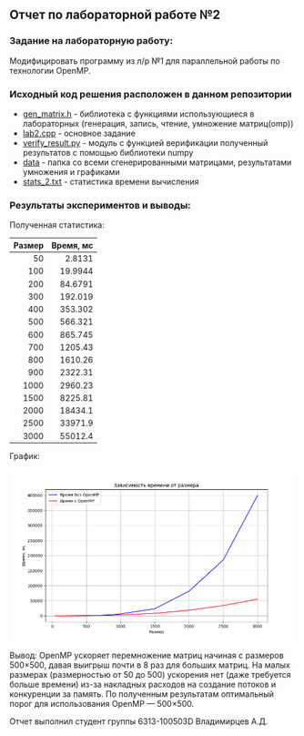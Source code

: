 ## Отчет по лабораторной работе №2

### Задание на лабораторную работу:
Модифицировать программу из л/р №1 для параллельной работы по технологии OpenMP.

### Исходный код решения расположен в данном репозитории
* [gen_matrix.h](gen_matrix.h) - библиотека с функциями использующиеся в лабораторных (генерация, запись, чтение, умножение матриц(omp))
* [lab2.cpp](lab2.cpp) - основное задание
* [verify_result.py](verify_result.py) - модуль с функцией верификации полученный результатов с помощью библиотеки numpy
* [data](data) - папка со всеми сгенерированными матрицами, результатами умножения и графиками
* [stats_2.txt](stats_1.txt) - статистика времени вычисления

### Результаты экспериментов и выводы:
Полученная статистика:

| Размер | Время, мс |
|-------:|----------:|
|     50 |    2.8131 |
|    100 |   19.9944 |
|    200 |   84.6791 |
|    300 |   192.019 |
|    400 |   353.302 |
|    500 |   566.321 |
|    600 |   865.745 |
|    700 |   1205.43 |
|    800 |   1610.26 |
|    900 |   2322.31 |
|   1000 |   2960.23 |
|   1500 |   8225.81 |
|   2000 |   18434.1 |
|   2500 |   33971.9 |
|   3000 |   55012.4 |

График:

![График](data/graphic_2.png)

Вывод: OpenMP ускоряет перемножение матриц начиная с размеров 500×500, давая выигрыш почти в 8 раз для больших матриц. На малых размерах (размерностью от 50 до 500) ускорения нет (даже требуется больше времени) из-за накладных расходов на создание потоков и конкуренции за память. По полученным результатам оптимальный порог для использования OpenMP — 500×500.

Отчет выполнил студент группы 6313-100503D Владимирцев А.Д.